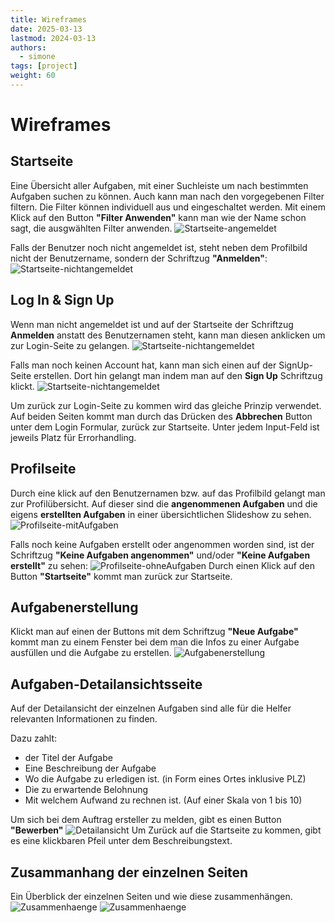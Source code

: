 ```yaml
---
title: Wireframes
date: 2025-03-13
lastmod: 2024-03-13
authors:
  - simone
tags: [project]
weight: 60
---
```


# Wireframes

## Startseite
Eine Übersicht aller Aufgaben, mit einer Suchleiste um nach bestimmten Aufgaben suchen zu können.
Auch kann man nach den vorgegebenen Filter filtern. Die Filter können individuell aus und eingeschaltet werden.
Mit einem Klick auf den Button **"Filter Anwenden"** kann man wie der Name schon sagt,
die ausgwählten Filter anwenden.
![Startseite-angemeldet](./Projekt_Wireframe_Startseite-angemeldet.jpg)

Falls der Benutzer noch nicht angemeldet ist, steht neben dem Profilbild nicht der Benutzername,
sondern der Schriftzug **"Anmelden"**:
![Startseite-nichtangemeldet](./Projekt_Wireframe_Startseite-nichtangemeldet.jpg)

## Log In & Sign Up
Wenn man nicht angemeldet ist und auf der Startseite der Schriftzug **Anmelden** anstatt des Benutzernamen steht,
kann man diesen anklicken um zur Login-Seite zu gelangen.
![Startseite-nichtangemeldet](./Projekt_Wireframe_LoginSeite.jpg)

Falls man noch keinen Account hat, kann man sich einen auf der SignUp-Seite erstellen.
Dort hin gelangt man indem man auf den **Sign Up** Schriftzug klickt.
![Startseite-nichtangemeldet](./Projekt_Wireframe_SignupSeite.jpg)

Um zurück zur Login-Seite zu kommen wird das gleiche Prinzip verwendet.
Auf beiden Seiten kommt man durch das Drücken des **Abbrechen** Button unter dem Login Formular,
zurück zur Startseite.
Unter jedem Input-Feld ist jeweils Platz für Errorhandling.



## Profilseite
Durch eine klick auf den Benutzernamen bzw. auf das Profilbild gelangt man zur Profilübersicht.
Auf dieser sind die **angenommenen Aufgaben** und die eigens **erstellten Aufgaben**
in einer übersichtlichen Slideshow zu sehen.
![Profilseite-mitAufgaben](./Projekt_Wireframe_Profilseite-mitAufgaben.jpg)

Falls noch keine Aufgaben erstellt oder angenommen worden sind, ist der Schriftzug
**"Keine  Aufgaben angenommen"** und/oder **"Keine Aufgaben erstellt"** zu sehen:
![Profilseite-ohneAufgaben](./Projekt_Wireframe_Profilseite-ohneAufgaben.jpg)
Durch einen Klick auf den Button **"Startseite"** kommt man zurück zur Startseite.

## Aufgabenerstellung
Klickt man auf einen der Buttons mit dem Schriftzug **"Neue Aufgabe"** kommt man zu einem Fenster bei dem man die
Infos zu einer Aufgabe ausfüllen und die Aufgabe zu erstellen.
![Aufgabenerstellung](./Projekt_Wireframe_Aufgabenerstellung.jpg)

## Aufgaben-Detailansichtsseite
Auf der Detailansicht der einzelnen Aufgaben sind alle für die Helfer relevanten Informationen zu finden.

Dazu zahlt:
* der Titel der Aufgabe
* Eine Beschreibung der Aufgabe
* Wo die Aufgabe zu erledigen ist. (in Form eines Ortes inklusive PLZ)
* Die zu erwartende Belohnung
* Mit welchem Aufwand zu rechnen ist. (Auf einer Skala von 1 bis 10)

Um sich bei dem Auftrag ersteller zu melden, gibt es einen Button **"Bewerben"**
![Detailansicht](./Projekt_Wireframe_Detailansicht.jpg)
Um Zurück auf die Startseite zu kommen, gibt es eine klickbaren Pfeil unter dem Beschreibungstext.

## Zusammanhang der einzelnen Seiten
Ein Überblick der einzelnen Seiten und wie diese zusammenhängen.
![Zusammenhaenge](./Projekt_Wireframe_Zusammenhaenge-1.jpg)
![Zusammenhaenge](./Projekt_Wireframe_Zusammenhaenge-2.jpg)
